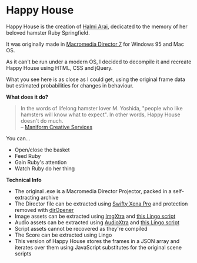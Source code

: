 Happy House
===========
<p>Happy House is the creation of <a href="http://web.archive.org/web/20070611110628/http://www.eggegg.co.jp/~tango/tyhp/halmis_work/halmi.html" target="_blank">Halmi Arai</a>, dedicated to the memory of her beloved hamster Ruby Springfield.</p>
<p>It was originally made in <a href="https://en.wikipedia.org/wiki/Adobe_Director" target="_blank">Macromedia Director 7</a> for Windows 95 and Mac OS.</p>
<p>As it can't be run under a modern OS, I decided to decompile it and recreate Happy House using HTML, CSS and jQuery.</p>
<p>What you see here is as close as I could get, using the original frame data but estimated probabilities for changes in behaviour.</p>
<p><strong>What does it do?</strong></p>
<blockquote>In the words of lifelong hamster lover M. Yoshida, "people who like hamsters will know what to expect". In other words, Happy House doesn't do much.<br />&ndash; <a href="http://www.maniform.com/stuff/hamster.htm" target="_blank">Maniform Creative Services</a></blockquote>
<p>You can...</p>
<ul>
<li>Open/close the basket</li>
<li>Feed Ruby</li>
<li>Gain Ruby's attention</li>
<li>Watch Ruby do her thing</li>
</ul>
<p><strong>Technical Info</strong></p>
<ul>
<li>The original .exe is a Macromedia Director Projector, packed in a self-extracting archive</li>
<li>The Director file can be extracted using <a href="http://www.buraks.com/swifty/" target="_blank">Swifty Xena Pro</a> and protection removed with <a href="http://oastone.com/blog/?tag=/diropener" target="_blank">dirOpener</a></li>
<li>Image assets can be extracted using <a href="http://valentin.dasdeck.com/xtras/img_xtra/" target="_blank">ImgXtra</a> and <a href="http://forums.adobe.com/message/2766085#2766085" target="_blank">this Lingo script</a></li>
<li>Audio assets can be extracted using <a href="http://xtras.tabuleiro.com/download/audio.htm" target="_blank">AudioXtra</a> and <a href="http://forums.adobe.com/message/867206#867206" target="_blank">this Lingo script</a></li>
<li>Script assets cannot be recovered as they're compiled</li>
<li>The Score can be extracted using Lingo</li>
<li>This version of Happy House stores the frames in a JSON array and iterates over them using JavaScript substitutes for the original scene scripts</li>
</ul>
